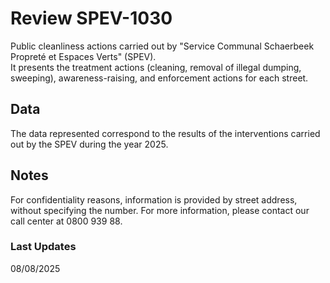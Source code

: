 # Review SPEV-1030
Public cleanliness actions carried out by "Service Communal Schaerbeek Propreté et Espaces Verts" (SPEV).  
It presents the treatment actions (cleaning, removal of illegal dumping, sweeping), awareness-raising, and enforcement actions for each street.

## Data
The data represented correspond to the results of the interventions carried out by the SPEV during the year 2025.

## Notes
For confidentiality reasons, information is provided by street address, without specifying the number.
For more information, please contact our call center at 0800 939 88.

### Last Updates
08/08/2025
